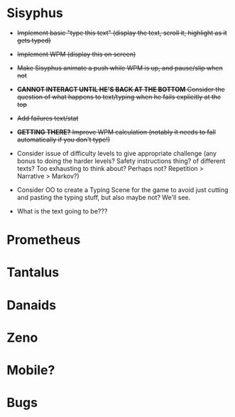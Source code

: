 # Sisyphus

- ~~Implement basic "type this text" (display the text, scroll it, highlight as it gets typed)~~
- ~~Implement WPM (display this on screen)~~
- ~~Make Sisyphus animate a push while WPM is up, and pause/slip when not~~
- ~~__CANNOT INTERACT UNTIL HE'S BACK AT THE BOTTOM__ Consider the question of what happens to text/typing when he fails explicitly at the top~~
- ~~Add failures text/stat~~
- ~~__GETTING THERE?__ Improve WPM calculation (notably it needs to fall automatically if you don't type!)~~

- Consider issue of difficulty levels to give appropriate challenge (any bonus to doing the harder levels? Safety instructions thing? of different texts? Too exhausting to think about? Perhaps not? Repetition > Narrative > Markov?)
- Consider OO to create a Typing Scene for the game to avoid just cutting and pasting the typing stuff, but also maybe not? We'll see.
- What is the text going to be???

# Prometheus

# Tantalus

# Danaids

# Zeno

# Mobile?

# Bugs
